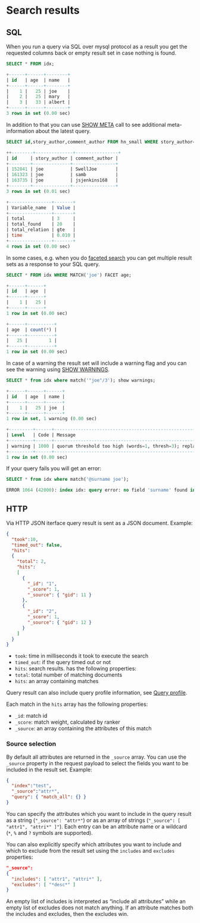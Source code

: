 # Search results

## SQL

<!-- example sql1 -->
When you run a query via SQL over mysql protocol as a result you get the requested columns back or empty result set in case nothing is found.  

<!-- request SQL -->
```sql
SELECT * FROM idx;
```

<!-- response SQL -->
```sql
+------+------+--------+
| id   | age  | name   |
+------+------+--------+
|    1 |   25 | joe    |
|    2 |   25 | mary   |
|    3 |   33 | albert |
+------+------+--------+
3 rows in set (0.00 sec)
```
<!-- end -->

<!-- example sql2 -->
In addition to that you can use [SHOW META](../Profiling_and_monitoring/SHOW_META.md) call to see additional meta-information about the latest query. 

<!-- request SQL -->
```sql
SELECT id,story_author,comment_author FROM hn_small WHERE story_author='joe' LIMIT 3; SHOW META;
```

<!-- response SQL -->
```sql
++--------+--------------+----------------+
| id     | story_author | comment_author |
+--------+--------------+----------------+
| 152841 | joe          | SwellJoe       |
| 161323 | joe          | samb           |
| 163735 | joe          | jsjenkins168   |
+--------+--------------+----------------+
3 rows in set (0.01 sec)

+----------------+-------+
| Variable_name  | Value |
+----------------+-------+
| total          | 3     |
| total_found    | 20    |
| total_relation | gte   |
| time           | 0.010 |
+----------------+-------+
4 rows in set (0.00 sec)
```
<!-- end -->

<!-- example sql3 -->
In some cases, e.g. when you do [faceted search](../Searching/Faceted_search.md) you can get multiple result sets as a response to your SQL query. 

<!-- request SQL -->
```sql
SELECT * FROM idx WHERE MATCH('joe') FACET age;
```

<!-- response SQL -->
```sql
+------+------+
| id   | age  |
+------+------+
|    1 |   25 |
+------+------+
1 row in set (0.00 sec)

+------+----------+
| age  | count(*) |
+------+----------+
|   25 |        1 |
+------+----------+
1 row in set (0.00 sec)
```
<!-- end -->

<!-- example sql4 -->
In case of a warning the result set will include a warning flag and you can see the warning using [SHOW WARNINGS](../Profiling_and_monitoring/SHOW_WARNINGS.md).
<!-- request SQL -->
```sql
SELECT * from idx where match('"joe"/3'); show warnings;
```

<!-- response SQL -->
```sql
+------+------+------+
| id   | age  | name |
+------+------+------+
|    1 |   25 | joe  |
+------+------+------+
1 row in set, 1 warning (0.00 sec)

+---------+------+--------------------------------------------------------------------------------------------+
| Level   | Code | Message                                                                                    |
+---------+------+--------------------------------------------------------------------------------------------+
| warning | 1000 | quorum threshold too high (words=1, thresh=3); replacing quorum operator with AND operator |
+---------+------+--------------------------------------------------------------------------------------------+
1 row in set (0.00 sec)
```
<!-- end -->

<!-- example sql5 -->
If your query fails you will get an error:

<!-- request SQL -->
```sql
SELECT * from idx where match('@surname joe');
```

<!-- response SQL -->
```sql
ERROR 1064 (42000): index idx: query error: no field 'surname' found in schema
```

<!-- end -->


## HTTP

Via HTTP JSON iterface query result is sent as a JSON document. Example:

```json
{
  "took":10,
  "timed_out": false,
  "hits":
  {
    "total": 2,
    "hits":
    [
      {
        "_id": "1",
        "_score": 1,
        "_source": { "gid": 11 }
      },
      {
        "_id": "2",
        "_score": 1,
        "_source": { "gid": 12 }
      }
    ]
  }
}
```

* `took`: time in milliseconds it took to execute the search
* `timed_out`: if the query timed out or not
* `hits`: search results. has the following properties:
* `total`: total number of matching documents
* `hits`: an array containing matches

Query result can also include query profile information, see [Query profile](../Profiling_and_monitoring/Profiling/Query_profile.md).

Each match in the `hits` array has the following properties:

* `_id`: match id
* `_score`: match weight, calculated by ranker
* `_source`: an array containing the attributes of this match

### Source selection

By default all attributes are returned in the `_source` array. You can use the `_source` property in the request payload to select the fields you want to be included in the result set. Example:

```json
{
  "index":"test",
  "_source":"attr*",
  "query": { "match_all": {} }
}
```

You can specify the attributes which you want to include in the query result as a string (`"_source": "attr*"`) or as an array of strings (`"_source": [ "attr1", "attri*" ]"`). Each entry can be an attribute name or a wildcard (`*`, `%` and `?` symbols are supported).

You can also explicitly specify which attributes you want to include and which to exclude from the result set using the `includes` and `excludes` properties:

```json
"_source":
{
  "includes": [ "attr1", "attri*" ],
  "excludes": [ "*desc*" ]
}
```

An empty list of includes is interpreted as “include all attributes” while an empty list of excludes does not match anything. If an attribute matches both the includes and excludes, then the excludes win.





